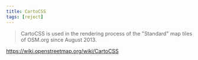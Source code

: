 ```yaml
---
title: CartoCSS
tags: [reject]
---
```


> CartoCSS is used in the rendering process of the "Standard" map tiles of
> OSM.org since August 2013.

<https://wiki.openstreetmap.org/wiki/CartoCSS>
